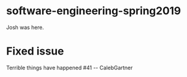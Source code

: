 # software-engineering-spring2019

Josh was here.

# Fixed issue

Terrible things have happened #41 -- CalebGartner
